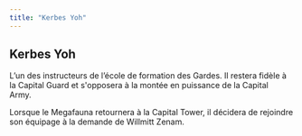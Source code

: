 ```yaml
---
title: "Kerbes Yoh"
---
```


Kerbes Yoh
----------





L’un des instructeurs de l’école de formation des Gardes. Il restera fidèle à la Capital Guard et s'opposera à la montée en puissance de la Capital Army. 


Lorsque le Megafauna retournera à la Capital Tower, il décidera de rejoindre son équipage à la demande de Willmitt Zenam.


